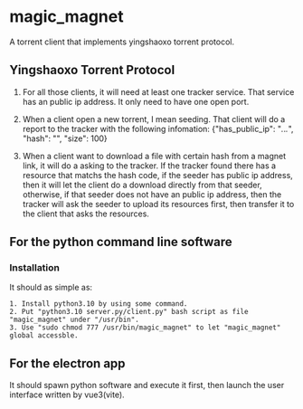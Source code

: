 # magic_magnet
A torrent client that implements yingshaoxo torrent protocol.


## Yingshaoxo Torrent Protocol

1. For all those clients, it will need at least one tracker service. That service has an public ip address. It only need to have one open port.

2. When a client open a new torrent, I mean seeding. That client will do a report to the tracker with the following infomation: {"has_public_ip": "*.*.*.*", "hash": "", "size": 100}

3. When a client want to download a file with certain hash from a magnet link, it will do a asking to the tracker. If the tracker found there has a resource that matchs the hash code, if the seeder has public ip address, then it will let the client do a download directly from that seeder, otherwise, if that seeder does not have an public ip address, then the tracker will ask the seeder to upload its resources first, then transfer it to the client that asks the resources.

## For the python command line software
### Installation
It should as simple as:
```
1. Install python3.10 by using some command.
2. Put "python3.10 server.py/client.py" bash script as file "magic_magnet" under "/usr/bin".
3. Use "sudo chmod 777 /usr/bin/magic_magnet" to let "magic_magnet" global accessble.
```

## For the electron app
It should spawn python software and execute it first, then launch the user interface written by vue3(vite).

<!-- ## How to compile it?

```
sudo docker-compose -f docker-compose.magic_magnet.yaml up --build
```

If anything goes wrong, you may want to get into the docker container to fix it:
```
sudo docker exec -it --user=root 3d86fb657430 /bin/sh
``` -->